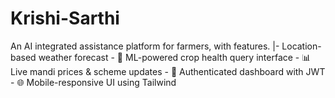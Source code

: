 # Krishi-Sarthi
An AI integrated assistance platform for farmers, with features. |- Location-based weather forecast - 🧠 ML-powered crop health query interface - 📊 Live mandi prices &amp; scheme updates - 🔐 Authenticated dashboard with JWT - 🌐 Mobile-responsive UI using Tailwind
